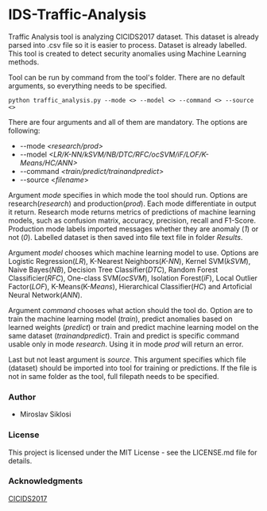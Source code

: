 # IDS-Traffic-Analysis

Traffic Analysis tool is analyzing CICIDS2017 dataset. 
This dataset is already parsed into .csv file so it is easier to process. Dataset is already labelled.
This tool is created to detect security anomalies using Machine Learning methods.

Tool can be run by command from the tool's folder. There are no default arguments, so everything needs to be specified.

```
python traffic_analysis.py --mode <> --model <> --command <> --source <>
```

There are four arguments and all of them are mandatory. The options are following:

- --mode *<research/prod>*
- --model *<LR/K-NN/kSVM/NB/DTC/RFC/ocSVM/iF/LOF/K-Means/HC/ANN>*
- --command *<train/predict/trainandpredict>*
- --source <*filename*>

Argument *mode* specifies in which mode the tool should run. Options are research(*research*) and production(*prod*). Each mode differentiate in output it return. Research mode returns metrics of predictions of machine learning models, such as confusion matrix, accuracy, precision, recall and F1-Score. Production mode labels imported messages whether they are anomaly (*1*) or not (*0*). Labelled dataset is then saved into file text file in folder *Results*.

Argument *model* chooses which machine learning model to use. Options are Logistic Regression(*LR*), K-Nearest Neighbors(*K-NN*), Kernel SVM(*kSVM*), Naive Bayes(*NB*), Decision Tree Classifier(*DTC*), Random Forest Classificier(*RFC*), One-class SVM(*ocSVM*), Isolation Forest(*iF*), Local Outlier Factor(*LOF*), K-Means(K-*Means*), Hierarchical Classifier(*HC*) and Artoficial Neural Network(*ANN*).

Argument *command* chooses what action should the tool do. Option are to train the machine learning model (*train*), predict anomalies based on learned weights (*predict*) or train and predict machine learning model on the same dataset (*trainandpredict*). Train and predict is specific command usable only in mode *research*. Using it in mode *prod* will return an error.

Last but not least argument is *source*. This argument specifies which file (dataset) should be imported into tool for training or predictions. If the file is not in same folder as the tool, full filepath needs to be specified.

### Author
- Miroslav Siklosi

### License
This project is licensed under the MIT License - see the LICENSE.md file for details.

### Acknowledgments
[CICIDS2017](https://www.unb.ca/cic/datasets/ids-2017.html)
